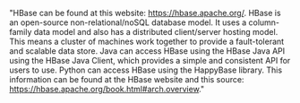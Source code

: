 "HBase can be found at this website: https://hbase.apache.org/. 
HBase is an open-source non-relational/noSQL database model. 
It uses a column-family data model and also has a distributed client/server hosting model. 
This means a cluster of machines work together to provide a fault-tolerant and scalable data store. 
Java can access HBase using the HBase Java API using the HBase Java Client, which provides a simple and consistent API for users to use. 
Python can access HBase using the HappyBase library. 
This information can be found at the HBase website and this source: https://hbase.apache.org/book.html#arch.overview."
